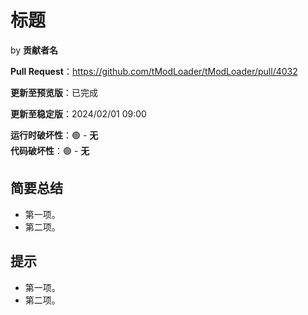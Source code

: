 <!-- “``”仅用于代码、文件、分支名等，不用于突出显示标题 -->
<!-- 非 MD 格式或代码的英文标点改成中文的 -->
<!-- 中英文（包括代码）之间用空格隔开 -->
<!-- 代码不翻译，其中的注释翻译 -->
<!-- 原文环境中有 MD 自动换行，译文应在对应行末加上两个空格，“  ”，以避免格式错误 -->

<!--
原文
-->

<!-- 删除围绕原文标题的“``”，但要补给其中的代码等 -->
# 标题
<!-- 删除原文的“has been merged.” -->
by **贡献者名**  
<!-- 将原文的“:”拿到“**”外 -->
**Pull Request**：<https://github.com/tModLoader/tModLoader/pull/4032>  
<!-- 有时并未完成，请注意 -->
**更新至预览版**：已完成  
<!-- 将时间戳替换为届时 UTC+8 的时间，格式为 yyyy/mm/dd hh:mm -->
**更新至稳定版**：2024/02/01 09:00  
<!-- 无/微/小/中/大/特殊描述，注意描述要与 emoji 颜色对应 -->
**运行时破坏性**：🟢 - **无**  
**代码破坏性**：🟢 - **无**

## 简要总结
<!-- 删除原文行首的“> ”，整句要接句号 -->
- 第一项。
- 第二项。

## 提示

- 第一项。
- 第二项。

<!-- 转为纯文字版本时删除 MD 格式部分 -->
